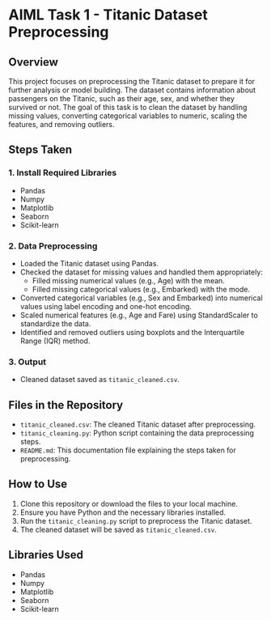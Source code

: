 # AIML Task 1 - Titanic Dataset Preprocessing

## Overview

This project focuses on preprocessing the Titanic dataset to prepare it for further analysis or model building. The dataset contains information about passengers on the Titanic, such as their age, sex, and whether they survived or not. The goal of this task is to clean the dataset by handling missing values, converting categorical variables to numeric, scaling the features, and removing outliers.

## Steps Taken

### 1. **Install Required Libraries**
   - Pandas
   - Numpy
   - Matplotlib
   - Seaborn
   - Scikit-learn

### 2. **Data Preprocessing**
   - Loaded the Titanic dataset using Pandas.
   - Checked the dataset for missing values and handled them appropriately:
     - Filled missing numerical values (e.g., Age) with the mean.
     - Filled missing categorical values (e.g., Embarked) with the mode.
   - Converted categorical variables (e.g., Sex and Embarked) into numerical values using label encoding and one-hot encoding.
   - Scaled numerical features (e.g., Age and Fare) using StandardScaler to standardize the data.
   - Identified and removed outliers using boxplots and the Interquartile Range (IQR) method.

### 3. **Output**
   - Cleaned dataset saved as `titanic_cleaned.csv`.

## Files in the Repository

- `titanic_cleaned.csv`: The cleaned Titanic dataset after preprocessing.
- `titanic_cleaning.py`: Python script containing the data preprocessing steps.
- `README.md`: This documentation file explaining the steps taken for preprocessing.

## How to Use

1. Clone this repository or download the files to your local machine.
2. Ensure you have Python and the necessary libraries installed.
3. Run the `titanic_cleaning.py` script to preprocess the Titanic dataset.
4. The cleaned dataset will be saved as `titanic_cleaned.csv`.

## Libraries Used

- Pandas
- Numpy
- Matplotlib
- Seaborn
- Scikit-learn


